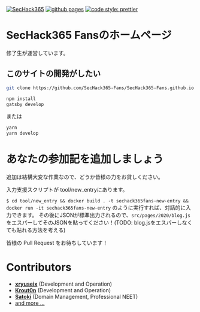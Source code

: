 [![SecHack365](https://img.shields.io/static/v1?label=SecHack&message=365&color=ffd700)](https://sechack365.nict.go.jp/) [![github pages](https://github.com/SecHack365-Fans/SecHack365-Fans.github.io/actions/workflows/gh-pages.yml/badge.svg)](https://github.com/SecHack365-Fans/SecHack365-Fans.github.io/actions/workflows/gh-pages.yml) [![code style: prettier](https://img.shields.io/badge/code_style-prettier-ff69b4.svg)](https://github.com/prettier/prettier)

# SecHack365 Fansのホームページ

修了生が運営しています。

## このサイトの開発がしたい

```sh
git clone https://github.com/SecHack365-Fans/SecHack365-Fans.github.io
```

```sh
npm install
gatsby develop
```

または

```sh
yarn
yarn develop
```

# あなたの参加記を追加しましょう

追加は結構大変な作業なので、どうか皆様の力をお貸しください。

入力支援スクリプトが tool/new_entryにあります。

`$ cd tool/new_entry && docker build . -t sechack365fans-new-entry && docker run -it sechack365fans-new-entry` のように実行すれば、対話的に入力できます。
その後にJSONが標準出力されるので、`src/pages/2020/blog.js` をエスパーしてそのJSONを貼ってください！(TODO: blog.jsをエスパーしなくても貼れる方法を考える)

皆様の Pull Request をお待ちしています！

# Contributors

* **[xryuseix](https://github.com/xryuseix)** (Development and Operation)
* **[Krout0n](https://github.com/Krout0n)** (Development and Operation)
* **[Satoki](https://github.com/satoki)** (Domain Management, Professional NEET)
* [and more ...](https://github.com/SecHack365-Fans/SecHack365-Fans.github.io/graphs/contributors)